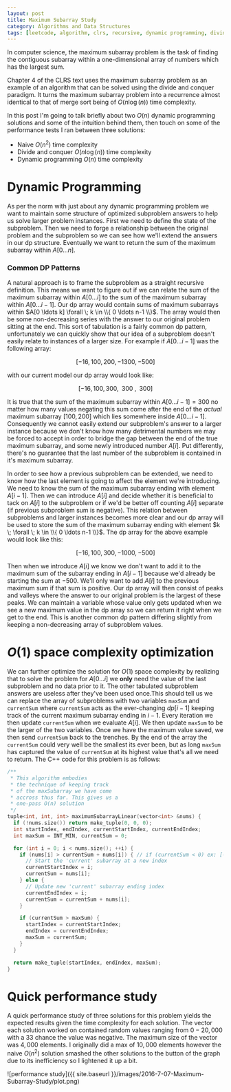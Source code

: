 ```yaml
---
layout: post
title: Maximum Subarray Study
category: Algorithms and Data Structures
tags: [leetcode, algorithm, clrs, recursive, dynamic programming, divide and conquer]
---
```


In computer science, the maximum subarray problem is the task of finding the
contiguous subarray within a one-dimensional array of numbers which has the
largest sum.

Chapter 4 of the CLRS text uses the maximum subarray problem as an example of an
algorithm that can be solved using the divide and conquer paradigm. It turns the maximum
subarray problem into a recurrence almost identical to that of merge sort being of $O(n\log(n))$
time complexity.

In this post I'm going to talk briefly about two $O(n)$ dynamic programming solutions and some of the
intuition behind them, then touch on some of the performance tests I ran between three solutions:

 - Naive $O(n^2)$ time complexity
 - Divide and conquer $O(n\log(n))$ time complexity
 - Dynamic programming $O(n)$ time complexity

# Dynamic Programming

As per the norm with just about any dynamic programming problem we want
to maintain some structure of optimized subproblem answers to help us
solve larger problem instances. First we need to define the state of the
subproblem. Then we need to forge a relationship between the original
problem and the subproblem so we can see how we'll extend the answers in
our dp structure. Eventually we want to return the sum of the maximum subarray
within $A[0 \ldots n]$.

### Common DP Patterns

A natural approach is to frame the subproblem as a straight recursive definition.
This means we want to figure out if we can relate the sum of the maximum subarray
within $A[0 \ldots i]$ to the sum of the maximum subarray within $A[0 \ldots i-1]$.
Our dp array would contain sums of maximum subarrays within $A[0 \ldots k] \forall \; k \in \\{ 0 \ldots n-1 \\}$.
The array would then be some non-decreasing series with the answer to our original
problem sitting at the end. This sort of tabulation is a fairly common dp pattern,
unfortunately we can quickly show that our idea of a subproblem doesn't easily relate
to instances of a larger size. For example if $A[0 \ldots i-1]$ was the following array:

$$[-16, 100, 200, -1300, -500]$$

with our current model our dp array would look like:

$$[-16, 100, 300, \;\; 300 \;, \;\; 300]$$

It is true that the sum of the maximum subarray within $A[0 \ldots i-1] = 300$ no
matter how many values negating this sum come after the end of the *actual* maximum
subarray $[100, 200]$ which lies somewhere inside $A[0 \ldots i-1]$. Consequently we
cannot easily extend our subproblem's answer to a larger instance because we don't
know how many detrimental numbers we may be forced to accept in order to bridge the
gap between the end of the true maximum subarray, and some newly introduced number
$A[i]$. Put differently, there's no guarantee that the last number of the subproblem
is contained in it's maximum subarray.

In order to see how a previous subproblem can be extended, we need to know how the
last element is going to affect the element we're introducing. We need to know the
sum of the maximum subarray ending with element $A[i-1]$. Then we can introduce $A[i]$
and decide whether it is beneficial to tack on $A[i]$ to the subproblem or if we'd be
better off counting $A[i]$ separate (if previous subproblem sum is negative). This
relation between subproblems and larger instances becomes more clear and our dp array
will be used to store the sum of the maximum subarray ending with element $k \; \forall \; k \in \\{ 0 \ldots n-1 \\}$.
The dp array for the above example would look like this:

$$[-16, 100, 300, -1000, -500]$$

Then when we introduce $A[i]$ we know we don't want to add it to the
maximum sum of the subarray ending in $A[i-1]$ because we'd already
be starting the sum at $-500$. We'll only want to add $A[i]$ to the
previous maximum sum if that sum is positive. Our dp array
will then consist of peaks and valleys where the answer to our
original problem is the largest of these peaks. We can maintain a
variable whose value only gets updated when we see a new maximum value
in the dp array so we can return it right when we get to the end. This
is another common dp pattern differing slightly from keeping a
non-decreasing array of subproblem values.

# $O(1)$ space complexity optimization

We can further optimize the solution for $O(1)$ space complexity by
realizing that to solve the problem for $A[0 \ldots i]$ we **only** need
the value of the last subproblem and no data prior to it. The other tabulated
subproblem answers are useless after they've been used once.This should tell
us we can replace the array of subproblems with two variables `maxSum` and
`currentSum` where `currentSum` acts as the ever-changing $dp[i-1]$ keeping
track of the current maximum subarray ending in $i-1$. Every iteration we then
update `currentSum` when we evaluate $A[i]$. We then update `maxSum` to be the
larger of the two variables. Once we have the maximum value saved, we then send
`currentSum` back to the trenches. By the end of the array the `currentSum` could
very well be the smallest its ever been, but as long `maxSum` has captured the value
of `currentSum` at its highest value that's all we need to return. The C++ code for
this problem is as follows:

```cpp
/**
 * This algorithm embodies
 * the technique of keeping track
 * of the maxSubarray we have come
 * accross thus far. This gives us a
 * one-pass O(n) solution
 */
tuple<int, int, int> maximumSubarrayLinear(vector<int> &nums) {
  if (!nums.size()) return make_tuple(0, 0, 0);
  int startIndex, endIndex, currentStartIndex, currentEndIndex;
  int maxSum = INT_MIN, currentSum = 0;

  for (int i = 0; i < nums.size(); ++i) {
    if (nums[i] > currentSum + nums[i]) { // if (currentSum < 0) ex: [-200, 5] sum of maxSubarray = 5, not -195
      // Start the 'current' subarray at a new index
      currentStartIndex = i;
      currentSum = nums[i];
    } else {
      // Update new 'current' subarray ending index
      currentEndIndex = i;
      currentSum = currentSum + nums[i];
    }

    if (currentSum > maxSum) {
      startIndex = currentStartIndex;
      endIndex = currentEndIndex;
      maxSum = currentSum;
    }
  }

  return make_tuple(startIndex, endIndex, maxSum);
}

```

# Quick performance study

A quick performance study of three solutions for this problem yields the
expected results given the time complexity for each solution. The vector
each solution worked on contained random values ranging from $0-20,000$
with a $33%$ chance the value was negative. The maximum size of the vector
was $4,000$ elements. I originally did a max of $10,000$ elements however
the naive $O(n^2)$ solution smashed the other solutions to the button of
the graph due to its inefficiency so I lightened it up a bit. 

![performance study]({{ site.baseurl }}/images/2016-7-07-Maximum-Subarray-Study/plot.png)